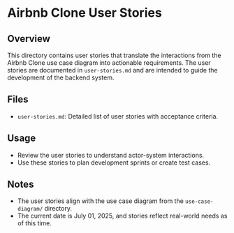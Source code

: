# Airbnb Clone User Stories

## Overview
This directory contains user stories that translate the interactions from the Airbnb Clone use case diagram into actionable requirements. The user stories are documented in `user-stories.md` and are intended to guide the development of the backend system.

## Files
- `user-stories.md`: Detailed list of user stories with acceptance criteria.

## Usage
- Review the user stories to understand actor-system interactions.
- Use these stories to plan development sprints or create test cases.

## Notes
- The user stories align with the use case diagram from the `use-case-diagram/` directory.
- The current date is July 01, 2025, and stories reflect real-world needs as of this time.
